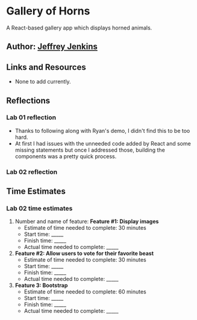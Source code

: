 # Gallery of Horns

A React-based gallery app which displays horned animals.

## Author: [Jeffrey Jenkins](https://github.com/jeffreyjtech)

## Links and Resources

- None to add currently.

## Reflections

### Lab 01 reflection

- Thanks to following along with Ryan's demo, I didn't find this to be too hard.
- At first I had issues with the unneeded code added by React and some missing statements but once I addressed those, building the components was a pretty quick process.

### Lab 02 reflection

## Time Estimates

### Lab 02 time estimates

1. Number and name of feature: **Feature #1: Display images**
    - Estimate of time needed to complete: 30 minutes
    - Start time: _____
    - Finish time: _____
    - Actual time needed to complete: _____
2. **Feature #2: Allow users to vote for their favorite beast**
    - Estimate of time needed to complete: 30 minutes
    - Start time: _____
    - Finish time: _____
    - Actual time needed to complete: _____
3. **Feature 3: Bootstrap**
    - Estimate of time needed to complete: 60 minutes
    - Start time: _____
    - Finish time: _____
    - Actual time needed to complete: _____
